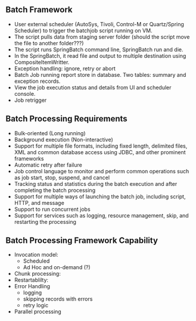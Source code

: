 ## Batch Framework
- User external scheduler (AutoSys, Tivoli, Control-M or Quartz/Spring Scheduler) to trigger the batchjob script running on VM.
- The script pulls data from staging server folder (should the script move the file to another folder???)
- The script runs SpringBatch command line, SpringBatch run and die.
- In the SpringBatch, it read file and output to multiple destination using CompositeItemWritter.
- Exception handling: ignore, retry or abort
- Batch Job running report store in database. Two tables: summary and exception records.
- View the job execution status and details from UI and scheduler console.
- Job retrigger

## Batch Processing Requirements
- Bulk-oriented (Long running)
- Background execution (Non-interactive)
- Support for multiple file formats, including fixed length, delimited files, XML and common database access using JDBC, and other prominent frameworks
- Automatic retry after failure 
- Job control language to monitor and perform common operations such as job start, stop, suspend, and cancel
- Tracking status and statistics during the batch execution and after completing the batch processing
- Support for multiple ways of launching the batch job, including script, HTTP, and message
- Support to run concurrent jobs
- Support for services such as logging, resource management, skip, and restarting the processing

## Batch Processing Framework Capability
- Invocation model:
    - Scheduled
    - Ad Hoc and on-demand (?)
- Chunk processing: 
- Restartablilty:
- Error Handling
  - logging
  - skipping records with errors
  - retry logic  
- Parallel processing

